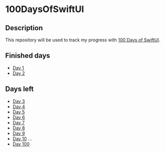 # 100DaysOfSwiftUI

## Description

This repository will be used to track my progress with [100 Days of SwiftUI](https://www.hackingwithswift.com/100/swiftui).

## Finished days

* [Day 1](/Resources/Day_1/Day_1.md)
* [Day 2](/Resources/Day_2/Day_2.md)

## Days left

* [Day 3](/Resources/404.png)
* [Day 4](/Resources/404.png)
* [Day 5](/Resources/404.png)
* [Day 6](/Resources/404.png)
* [Day 7](/Resources/404.png)
* [Day 8](/Resources/404.png)
* [Day 9](/Resources/404.png)
* [Day 10](/Resources/404.png)
...
* [Day 100](/Resources/404.png)